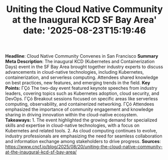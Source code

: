 ﻿---
title: "Uniting the Cloud Native Community at the Inaugural KCD SF Bay Area'
date: '2025-08-23T15:19:46"
category: "Markets"
summary: ""
slug: "uniting the cloud native community at the inaugural kcd sf b"
source_urls:
  - "https://www.cncf.io/blog/2025/08/20/uniting-the-cloud-native-community-at-the-inaugural-kcd-sf-bay-area/"
seo:
  title: "Uniting the Cloud Native Community at the Inaugural KCD SF Bay Area | Hash n Hedge'
  description: '"
  keywords: ["news", "markets", "brief"]
---
**Headline**: Cloud Native Community Convenes in San Francisco  **Summary Meta Description**: The inaugural KCD (Kubernetes and Containerization Days) event in the SF Bay Area brought together industry experts to discuss advancements in cloud-native technologies, including Kubernetes, containerization, and serverless computing. Attendees shared knowledge on best practices, new features, and emerging trends in the field.  **Key Points:**  ΓÇó The two-day event featured keynote speeches from industry leaders, covering topics such as Kubernetes adoption, cloud security, and DevOps. ΓÇó Breakout sessions focused on specific areas like serverless computing, observability, and containerized networking. ΓÇó Attendees emphasized the importance of community engagement and knowledge sharing in driving innovation within the cloud-native ecosystem.  **Takeaways:**  1. The event highlighted the growing demand for specialized skills and expertise in cloud-native technologies, with a focus on Kubernetes and related tools. 2. As cloud computing continues to evolve, industry professionals are emphasizing the need for seamless collaboration and information exchange among stakeholders to drive progress.  **Sources**: https://www.cncf.io/blog/2025/08/20/uniting-the-cloud-native-community-at-the-inaugural-kcd-sf-bay-area/ 
